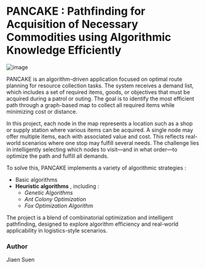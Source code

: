 # PANCAKE : Pathfinding for Acquisition of Necessary Commodities using Algorithmic Knowledge Efficiently

![image](https://upload.wikimedia.org/wikipedia/commons/thumb/4/40/Foodiesfeed.com_pouring-honey-on-pancakes-with-walnuts.jpg/1200px-Foodiesfeed.com_pouring-honey-on-pancakes-with-walnuts.jpg)

PANCAKE is an algorithm-driven application focused on optimal route planning for resource collection tasks. The system receives a demand list, which includes a set of required items, goods, or objectives that must be acquired during a patrol or outing. The goal is to identify the most efficient path through a graph-based map to collect all required items while minimizing cost or distance.  



In this project, each node in the map represents a location such as a shop or supply station where various items can be acquired. A single node may offer multiple items, each with associated value and cost. This reflects real-world scenarios where one stop may fulfill several needs. The challenge lies in intelligently selecting which nodes to visit—and in what order—to optimize the path and fulfill all demands.  


To solve this, PANCAKE implements a variety of algorithmic strategies :   

* Basic algorithms
* **Heuristic **algorithms****  ,  including :
  * *Genetic Algorithms*
  * *Ant Colony Optimization*
  * *Fox Optimization Algorithm*

The project is a blend of combinatorial optimization and intelligent pathfinding, designed to explore algorithm efficiency and real-world applicability in logistics-style scenarios.  

### Author

Jiaen Suen
